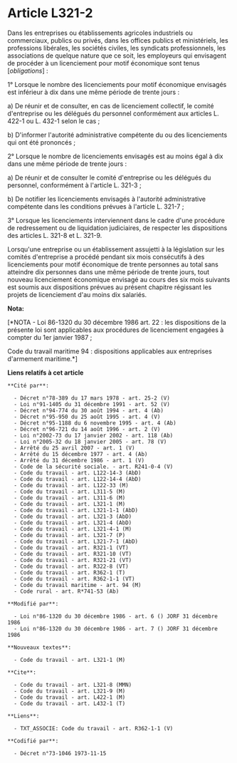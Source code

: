 # Article L321-2

Dans les entreprises ou établissements agricoles industriels ou commerciaux, publics ou privés, dans les offices publics et
ministériels, les professions libérales, les sociétés civiles, les syndicats professionnels, les associations de quelque
nature que ce soit, les employeurs qui envisagent de procéder à un licenciement pour motif économique sont tenus
[*obligations*] :

1° Lorsque le nombre des licenciements pour motif économique envisagés est inférieur à dix dans une même période de trente
jours :

a) De réunir et de consulter, en cas de licenciement collectif, le comité d'entreprise ou les délégués du personnel
conformément aux articles L. 422-1 ou L. 432-1 selon le cas ;

b) D'informer l'autorité administrative compétente du ou des licenciements qui ont été prononcés ;

2° Lorsque le nombre de licenciements envisagés est au moins égal à dix dans une même période de trente jours :

a) De réunir et de consulter le comité d'entreprise ou les délégués du personnel, conformément à l'article L. 321-3 ;

b) De notifier les licenciements envisagés à l'autorité administrative compétente dans les conditions prévues à l'article L.
321-7 ;

3° Lorsque les licenciements interviennent dans le cadre d'une procédure de redressement ou de liquidation judiciaires, de
respecter les dispositions des articles L. 321-8 et L. 321-9.

Lorsqu'une entreprise ou un établissement assujetti à la législation sur les comités d'entreprise a procédé pendant six mois
consécutifs à des licenciements pour motif économique de trente personnes au total sans atteindre dix personnes dans une même
période de trente jours, tout nouveau licenciement économique envisagé au cours des six mois suivants est soumis aux
dispositions prévues au présent chapitre régissant les projets de licenciement d'au moins dix salariés.

**Nota:**

[*NOTA - Loi 86-1320 du 30 décembre 1986 art. 22 : les dispositions de la présente loi sont applicables aux procédures de
licenciement engagées à compter du 1er janvier 1987 ;

Code du travail maritime 94 : dispositions applicables aux entreprises d'armement maritime.*]

**Liens relatifs à cet article**

	**Cité par**:

	  - Décret n°78-389 du 17 mars 1978 - art. 25-2 (V)
	  - Loi n°91-1405 du 31 décembre 1991 - art. 52 (V)
	  - Décret n°94-774 du 30 août 1994 - art. 4 (Ab)
	  - Décret n°95-950 du 25 août 1995 - art. 4 (V)
	  - Décret n°95-1188 du 6 novembre 1995 - art. 4 (Ab)
	  - Décret n°96-721 du 14 août 1996 - art. 2 (V)
	  - Loi n°2002-73 du 17 janvier 2002 - art. 118 (Ab)
	  - Loi n°2005-32 du 18 janvier 2005 - art. 78 (V)
	  - Arrêté du 25 avril 2007 - art. 1 (V)
	  - Arrêté du 15 décembre 1977 - art. 4 (Ab)
	  - Arrêté du 31 décembre 1986 - art. 1 (V)
	  - Code de la sécurité sociale. - art. R241-0-4 (V)
	  - Code du travail - art. L122-14-3 (AbD)
	  - Code du travail - art. L122-14-4 (AbD)
	  - Code du travail - art. L122-33 (M)
	  - Code du travail - art. L311-5 (M)
	  - Code du travail - art. L311-6 (M)
	  - Code du travail - art. L321-1 (M)
	  - Code du travail - art. L321-1-1 (AbD)
	  - Code du travail - art. L321-3 (AbD)
	  - Code du travail - art. L321-4 (AbD)
	  - Code du travail - art. L321-4-1 (M)
	  - Code du travail - art. L321-7 (P)
	  - Code du travail - art. L321-7-1 (AbD)
	  - Code du travail - art. R321-1 (VT)
	  - Code du travail - art. R321-10 (VT)
	  - Code du travail - art. R321-21 (VT)
	  - Code du travail - art. R322-8 (VT)
	  - Code du travail - art. R362-1 (T)
	  - Code du travail - art. R362-1-1 (VT)
	  - Code du travail maritime - art. 94 (M)
	  - Code rural - art. R*741-53 (Ab)

	**Modifié par**:

	  - Loi n°86-1320 du 30 décembre 1986 - art. 6 () JORF 31 décembre 1986
	  - Loi n°86-1320 du 30 décembre 1986 - art. 7 () JORF 31 décembre 1986

	**Nouveaux textes**:

	  - Code du travail - art. L321-1 (M)

	**Cite**:

	  - Code du travail - art. L321-8 (MMN)
	  - Code du travail - art. L321-9 (M)
	  - Code du travail - art. L422-1 (M)
	  - Code du travail - art. L432-1 (T)

	**Liens**:

	  - TXT_ASSOCIE: Code du travail - art. R362-1-1 (V)

	**Codifié par**:

	  - Décret n°73-1046 1973-11-15

